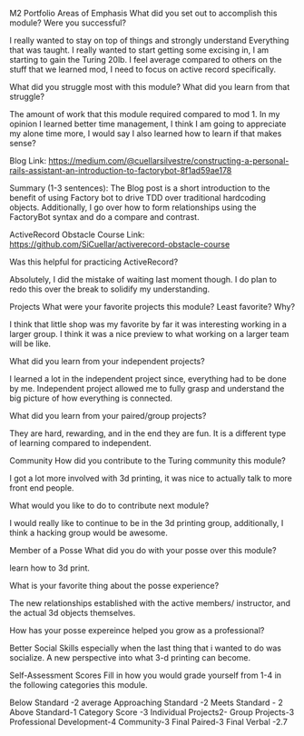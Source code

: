 M2 Portfolio
Areas of Emphasis
What did you set out to accomplish this module? Were you successful?

I really wanted to stay on top of things and strongly understand Everything that
was taught. I  really wanted to start getting some excising in, I am starting to
gain the Turing 20lb. I feel average compared to others on the stuff that we learned
mod, I need to focus on active record specifically.


What did you struggle most with this module? What did you learn from that struggle?

The amount of work that this module required compared to mod 1. In my opinion I learned better
time management, I think I am going to appreciate my alone time more, I would say I also learned
how to learn if that makes sense?

Blog
Link: https://medium.com/@cuellarsilvestre/constructing-a-personal-rails-assistant-an-introduction-to-factorybot-8f1ad59ae178

Summary (1-3 sentences): The Blog post is a short introduction to the benefit of using Factory bot to drive TDD over
traditional hardcoding objects. Additionally, I go over how to form relationships using the FactoryBot syntax and do a compare
and contrast.

ActiveRecord Obstacle Course
Link: https://github.com/SiCuellar/activerecord-obstacle-course

Was this helpful for practicing ActiveRecord?

Absolutely, I did the mistake of waiting last moment though. I do plan
to redo this over the break to solidify my understanding.

Projects
What were your favorite projects this module? Least favorite? Why?

I think that little shop was my favorite by far it was interesting working
in a larger group. I think it was a nice preview to what working on
a larger team will be like.

What did you learn from your independent projects?

I learned a lot in the independent project since, everything had to be done by me.
Independent project allowed me to fully grasp and understand the big picture of
how everything is connected.

What did you learn from your paired/group projects?

They are hard, rewarding, and in the end they are fun.
It is a different type of learning compared to independent.

Community
How did you contribute to the Turing community this module?

I got a lot more involved with 3d printing, it was nice to actually talk to
more front end people.

What would you like to do to contribute next module?

I would really like to continue to be in the 3d printing group,
additionally, I think a hacking group would be awesome.

Member of a Posse
What did you do with your posse over this module?

learn how to 3d print.

What is your favorite thing about the posse experience?

The new relationships established with the active members/ instructor,
and the actual 3d objects themselves.

How has your posse expereince helped you grow as a professional?

Better Social Skills especially when the last thing that i wanted to
do was socialize. A new perspective into what 3-d printing can become.

Self-Assessment Scores
Fill in how you would grade yourself from 1-4 in the following categories this module.

Below Standard  -2 average
Approaching Standard -2
Meets Standard - 2
Above Standard-1
Category	Score -3
Individual Projects2-
Group Projects-3
Professional Development-4
Community-3
Final Paired-3
Final Verbal -2.7
